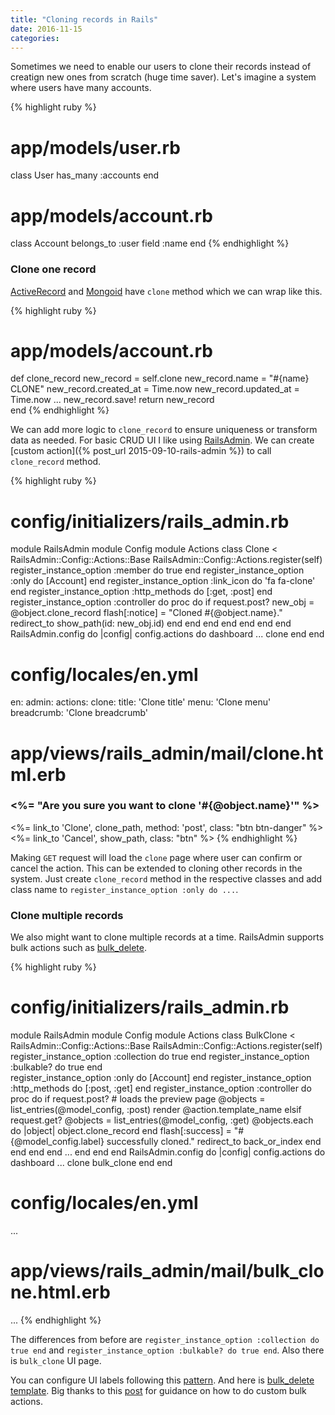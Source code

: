 ```yaml
---
title: "Cloning records in Rails"
date: 2016-11-15
categories:
---
```


Sometimes we need to enable our users to clone their records instead of creatign new ones from scratch (huge time saver).  Let's imagine a system where users have many accounts.  

{% highlight ruby %}
# app/models/user.rb
class User
  has_many :accounts
end
# app/models/account.rb
class Account
  belongs_to :user
  field :name
end
{% endhighlight %}

### Clone one record

[ActiveRecord](http://apidock.com/rails/ActiveRecord/Base/clone) and [Mongoid](http://www.rubydoc.info/github/mongoid/mongoid/Mongoid/Copyable) have `clone` method which we can wrap like this.

{% highlight ruby %}
# app/models/account.rb
def clone_record
  new_record = self.clone
  new_record.name = "#{name} CLONE"
  new_record.created_at = Time.now
  new_record.updated_at = Time.now
  ...
  new_record.save!
  return new_record  
end
{% endhighlight %}

We can add more logic to `clone_record` to ensure uniqueness or transform data as needed.  For basic CRUD UI I like using [RailsAdmin](https://github.com/sferik/rails_admin).  We can create [custom action]({% post_url 2015-09-10-rails-admin %}) to call `clone_record` method.

{% highlight ruby %}
# config/initializers/rails_admin.rb
module RailsAdmin
  module Config
    module Actions
      class Clone < RailsAdmin::Config::Actions::Base
        RailsAdmin::Config::Actions.register(self)
        register_instance_option :member do true end
        register_instance_option :only do [Account] end
        register_instance_option :link_icon do 'fa fa-clone' end
        register_instance_option :http_methods do [:get, :post] end
        register_instance_option :controller do
          proc do
            if request.post?
              new_obj = @object.clone_record
              flash[:notice] = "Cloned #{@object.name}."
              redirect_to show_path(id: new_obj.id)
            end
          end
        end
      end
    end
  end
end
RailsAdmin.config do |config|
  config.actions do
    dashboard
    ...
    clone
  end
end
# config/locales/en.yml
en:
  admin:
    actions:
      clone:
        title: 'Clone title'
        menu: 'Clone menu'
        breadcrumb: 'Clone breadcrumb'
# app/views/rails_admin/mail/clone.html.erb
<h3><%= "Are you sure you want to clone '#{@object.name}'" %></h3>
<%= link_to 'Clone', clone_path, method: 'post', class: "btn btn-danger" %>
<%= link_to 'Cancel', show_path, class: "btn" %>
{% endhighlight %}

Making `GET` request will load the `clone` page where user can confirm or cancel the action.  This can be extended to cloning other records in the system.  Just create `clone_record` method in the respective classes and add class name to `register_instance_option :only do ...`.  

### Clone multiple records

We also might want to clone multiple records at a time.  RailsAdmin supports bulk actions such as [bulk_delete](https://github.com/sferik/rails_admin/blob/master/lib/rails_admin/config/actions/bulk_delete.rb).  

{% highlight ruby %}
# config/initializers/rails_admin.rb
module RailsAdmin
  module Config
    module Actions
      class BulkClone < RailsAdmin::Config::Actions::Base
        RailsAdmin::Config::Actions.register(self)
        register_instance_option :collection do true end
        register_instance_option :bulkable? do true end          
        register_instance_option :only do [Account] end
        register_instance_option :http_methods do [:post, :get] end
        register_instance_option :controller do
          proc do
            if request.post?
              # loads the preview page
              @objects = list_entries(@model_config, :post)
              render @action.template_name
            elsif request.get?
              @objects = list_entries(@model_config, :get)
              @objects.each do |object|
                object.clone_record
              end 
              flash[:success] = "#{@model_config.label} successfully cloned."
              redirect_to back_or_index
            end
          end
        end
      end
      ...
    end
  end
end
RailsAdmin.config do |config|
  config.actions do
    dashboard
    ...
    clone
    bulk_clone
  end
end
# config/locales/en.yml
...
# app/views/rails_admin/mail/bulk_clone.html.erb
...
{% endhighlight %}

The differences from before are `register_instance_option :collection do true end` and `register_instance_option :bulkable? do true end`.  Also there is `bulk_clone` UI page.  

You can configure UI labels following this [pattern](https://github.com/sferik/rails_admin/blob/master/config/locales/rails_admin.en.yml).  And here is [bulk_delete template](https://github.com/sferik/rails_admin/blob/master/app/views/rails_admin/main/bulk_delete.html.haml).  Big thanks to this [post](http://fernandomarcelo.com/2012/05/rails-admin-creating-a-custom-action/) for guidance on how to do custom bulk actions.  